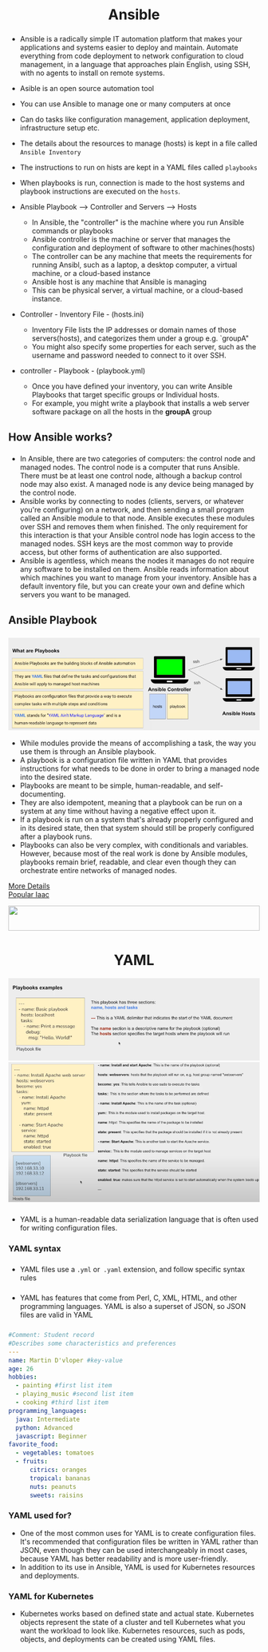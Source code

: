 
###

<h1 align="center">Ansible</h1>

###

- Ansible is a radically simple IT automation platform that makes your applications and systems easier to deploy and maintain. Automate everything from code deployment to network configuration to cloud management, in a language that approaches plain English, using SSH, with no agents to install on remote systems.
- Asible is an open source automation tool
- You can use Ansible to manage one or many computers at once
- Can do tasks like configuration management, application deployment, infrastructure setup etc.
- The details about the resources to manage (hosts) is kept in a file called `Ansible Inventory`
- The instructions to run on hists are kept in a YAML files called `playbooks`
- When playbooks is run, connection is made to the host systems and playbook instructions are executed on the `hosts`.
- Ansible Playbook --> Controller and Servers --> Hosts
  - In Ansible, the "controller" is the machine where you run Ansible commands or playbooks
  - Ansible controller is the machine or server that manages the configuration and deployment of software to other machines(hosts)
  - The controller can be any machine that meets the requirements for running Ansibl, such as a laptop, a desktop computer, a virtual machine, or a cloud-based instance
  - Ansible host is any machine that Ansible is managing
  - This can be physical server, a virtual machine, or a cloud-based instance.

- Controller - Inventory File - (hosts.ini)
  - Inventory File lists the IP addresses or domain names of those servers(hosts), and categorizes them under a group e.g. `groupA"
  - You might also specify some properties for each server, such as the username and password needed to connect to it over SSH.
- controller - Playbook - (playbook.yml)
  - Once you have defined your inventory, you can write Ansible Playbooks  that target specific groups or Individual hosts.
  - For example, you might write a playbook that installs a web server software package on all the hosts in the **groupA** group
###

<h2 align="left">How Ansible works?</h2>

###

- In Ansible, there are two categories of computers: the control node and managed nodes. The control node is a computer that runs Ansible. There must be at least one control node, although a backup control node may also exist. A managed node is any device being managed by the control node.
- Ansible works by connecting to nodes (clients, servers, or whatever you're configuring) on a network, and then sending a small program called an Ansible module to that node. Ansible executes these modules over SSH and removes them when finished. The only requirement for this interaction is that your Ansible control node has login access to the managed nodes. SSH keys are the most common way to provide access, but other forms of authentication are also supported.
- Ansible is agentless, which means the nodes it manages do not require any software to be installed on them. Ansible reads information about which machines you want to manage from your inventory. Ansible has a default inventory file, but you can create your own and define which servers you want to be managed. 

###

<h2 align="left"> Ansible Playbook </h2>

###

<img src="./Assets/playbook.png">

- While modules provide the means of accomplishing a task, the way you use them is through an Ansible playbook.
- A playbook is a configuration file written in YAML that provides instructions for what needs to be done in order to bring a managed node into the desired state.
- Playbooks are meant to be simple, human-readable, and self-documenting.
- They are also idempotent, meaning that a playbook can be run on a system at any time without having a negative effect upon it.
- If a playbook is run on a system that's already properly configured and in its desired state, then that system should still be properly configured after a playbook runs.
- Playbooks can also be very complex, with conditionals and variables. However, because most of the real work is done by Ansible modules, playbooks remain brief, readable, and clear even though they can orchestrate entire networks of managed nodes.

<a href="https://spacelift.io/blog/ansible-best-practices">More Details</a><br>
<a href="https://spacelift.io/blog/infrastructure-as-code-tools">Popular Iaac </a>


<img width="100%" height="50" src="https://i.imgur.com/dBaSKWF.gif" /> 

<h1 align="center">YAML</h1>

<img src="./Assets/Playbook_example1.png"><br>
<img src="./Assets/playbook_example.png"><br>

###

- YAML is a human-readable data serialization language that is often used for writing configuration files.

###

<h3 align="left">YAML syntax</h3>

###

- YAML files use a `.yml` or` .yaml` extension, and follow specific syntax rules

###

- YAML has features that come from Perl, C, XML, HTML, and other programming languages. YAML is also a superset of JSON, so JSON files are valid in YAML

###

```yaml
#Comment: Student record
#Describes some characteristics and preferences
---
name: Martin D'vloper #key-value
age: 26
hobbies: 
  - painting #first list item
  - playing_music #second list item
  - cooking #third list item
programming_languages:
  java: Intermediate
  python: Advanced
  javascript: Beginner
favorite_food: 
  - vegetables: tomatoes 
  - fruits: 
      citrics: oranges 
      tropical: bananas
      nuts: peanuts
      sweets: raisins
```

###

<h3>YAML used for?</h3>

- One of the most common uses for YAML is to create configuration files. It's recommended that configuration files be written in YAML rather than JSON, even though they can be used interchangeably in most cases, because YAML has better readability and is more user-friendly.  
- In addition to its use in Ansible, YAML is used for Kubernetes resources and deployments. 

###

<h3> YAML for Kubernetes </h3>

- Kubernetes works based on defined state and actual state. Kubernetes objects represent the state of a cluster and tell Kubernetes what you want the workload to look like. Kubernetes resources, such as pods, objects, and deployments can be created using YAML files. 

